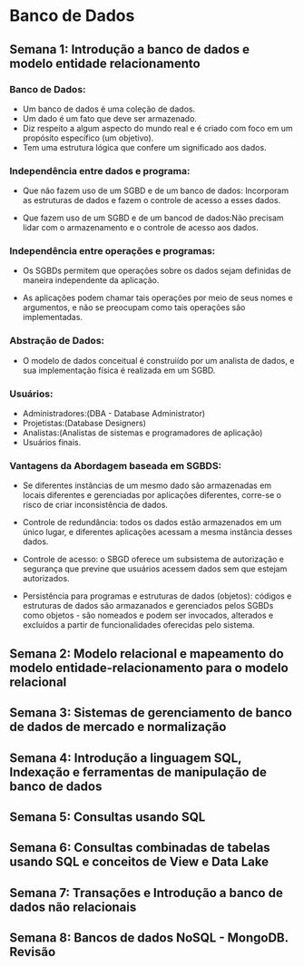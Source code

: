 # Banco de Dados

## Semana 1: Introdução a banco de dados e modelo entidade relacionamento


### Banco de Dados:

- Um banco de dados é uma coleção de dados.
- Um dado é um fato que deve ser armazenado.
- Diz respeito a algum aspecto do mundo real e é criado com foco em um propósito específico (um objetivo).
- Tem uma estrutura lógica que confere um significado aos dados.

### Independência entre dados e programa:

- Que não fazem uso de um SGBD e de um  banco de dados: Incorporam as estruturas de dados e fazem o controle de acesso a esses dados.

- Que fazem uso de um SGBD e de um bancod de dados:Não precisam lidar com o armazenamento e o controle de acesso aos dados.

### Independência entre operações e programas:

- Os SGBDs permitem que operações sobre os dados sejam definidas de maneira independente da aplicação.

- As aplicações podem chamar tais operações por meio de seus nomes e argumentos, e não se preocupam como tais operações são implementadas.

### Abstração de Dados:

- O modelo de dados conceitual é construiído por um analista de dados, e sua implementação física é realizada em um SGBD.

### Usuários:

- Administradores:(DBA - Database Administrator)
- Projetistas:(Database Designers)
- Analistas:(Analistas de sistemas e programadores de aplicação)
- Usuários finais.

### Vantagens da Abordagem baseada em SGBDS:

- Se diferentes instâncias de um mesmo dado são armazenadas em locais diferentes e gerenciadas por aplicações diferentes, corre-se o risco de criar inconsistência de dados.

- Controle de redundância: todos os dados estão armazenados em um único lugar, e diferentes aplicações acessam a mesma instância desses dados.

- Controle de acesso: o SBGD oferece um subsistema de autorização e segurança que previne que usuários acessem dados sem que estejam autorizados.

- Persistência para programas e estruturas de dados (objetos): códigos e estruturas de dados são armazanados e gerenciados pelos SGBDs como objetos - são nomeados e podem ser invocados, alterados e excluídos a partir de funcionalidades oferecidas pelo sistema.


## Semana 2: Modelo relacional e mapeamento do modelo entidade-relacionamento para o modelo relacional

## Semana 3: Sistemas de gerenciamento de banco de dados de mercado e normalização

## Semana 4: Introdução a linguagem SQL, Indexação e ferramentas de manipulação de banco de dados

## Semana 5: Consultas usando SQL

## Semana 6: Consultas combinadas de tabelas usando SQL e conceitos de View e Data Lake

## Semana 7: Transações e Introdução a banco de dados não relacionais

## Semana 8: Bancos de dados NoSQL - MongoDB. Revisão